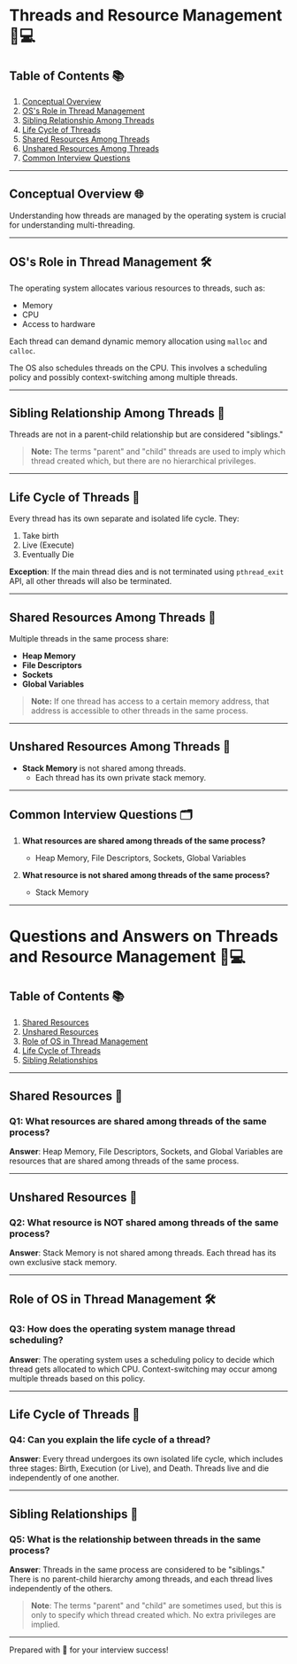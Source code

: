 # Threads and Resource Management 🧵💻

## Table of Contents 📚
1. [Conceptual Overview](#conceptual-overview-🌐)
2. [OS's Role in Thread Management](#oss-role-in-thread-management-🛠)
3. [Sibling Relationship Among Threads](#sibling-relationship-among-threads-👫)
4. [Life Cycle of Threads](#life-cycle-of-threads-🔄)
5. [Shared Resources Among Threads](#shared-resources-among-threads-🔄)
6. [Unshared Resources Among Threads](#unshared-resources-among-threads-🚫)
7. [Common Interview Questions](#common-interview-questions-🗂)

---

## Conceptual Overview 🌐

Understanding how threads are managed by the operating system is crucial for understanding multi-threading.

---

## OS's Role in Thread Management 🛠

The operating system allocates various resources to threads, such as:
- Memory
- CPU
- Access to hardware

Each thread can demand dynamic memory allocation using `malloc` and `calloc`.

The OS also schedules threads on the CPU. This involves a scheduling policy and possibly context-switching among multiple threads.

---

## Sibling Relationship Among Threads 👫

Threads are not in a parent-child relationship but are considered "siblings."

> **Note:** The terms "parent" and "child" threads are used to imply which thread created which, but there are no hierarchical privileges. 

---

## Life Cycle of Threads 🔄

Every thread has its own separate and isolated life cycle. They:
1. Take birth
2. Live (Execute)
3. Eventually Die

**Exception**: If the main thread dies and is not terminated using `pthread_exit` API, all other threads will also be terminated.

---

## Shared Resources Among Threads 🔄

Multiple threads in the same process share:
- **Heap Memory**
- **File Descriptors**
- **Sockets**
- **Global Variables**

> **Note:** If one thread has access to a certain memory address, that address is accessible to other threads in the same process.

---

## Unshared Resources Among Threads 🚫

- **Stack Memory** is not shared among threads. 
    - Each thread has its own private stack memory.

---

## Common Interview Questions 🗂

1. **What resources are shared among threads of the same process?**
   - Heap Memory, File Descriptors, Sockets, Global Variables

2. **What resource is not shared among threads of the same process?**
   - Stack Memory

---
# Questions and Answers on Threads and Resource Management 🧵💻

## Table of Contents 📚
1. [Shared Resources](#shared-resources-🔄)
2. [Unshared Resources](#unshared-resources-🚫)
3. [Role of OS in Thread Management](#role-of-os-in-thread-management-🛠)
4. [Life Cycle of Threads](#life-cycle-of-threads-🔄)
5. [Sibling Relationships](#sibling-relationships-👫)

---

## Shared Resources 🔄

### Q1: What resources are shared among threads of the same process?

**Answer**: 
Heap Memory, File Descriptors, Sockets, and Global Variables are resources that are shared among threads of the same process.

---

## Unshared Resources 🚫

### Q2: What resource is NOT shared among threads of the same process?

**Answer**: 
Stack Memory is not shared among threads. Each thread has its own exclusive stack memory.

---

## Role of OS in Thread Management 🛠

### Q3: How does the operating system manage thread scheduling?

**Answer**: 
The operating system uses a scheduling policy to decide which thread gets allocated to which CPU. Context-switching may occur among multiple threads based on this policy.

---

## Life Cycle of Threads 🔄

### Q4: Can you explain the life cycle of a thread?

**Answer**: 
Every thread undergoes its own isolated life cycle, which includes three stages: Birth, Execution (or Live), and Death. Threads live and die independently of one another.

---

## Sibling Relationships 👫

### Q5: What is the relationship between threads in the same process?

**Answer**: 
Threads in the same process are considered to be "siblings." There is no parent-child hierarchy among threads, and each thread lives independently of the others.

> **Note**: The terms "parent" and "child" are sometimes used, but this is only to specify which thread created which. No extra privileges are implied.

---

Prepared with 💖 for your interview success!




